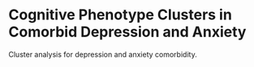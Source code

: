# Cognitive Phenotype Clusters in Comorbid Depression and Anxiety 
Cluster analysis for depression and anxiety comorbidity. 
